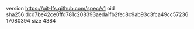 version https://git-lfs.github.com/spec/v1
oid sha256:dcd7be42ce0ffd781c208393aeda1fb2fec8c9ab93c3fca49cc5723617080394
size 4384
